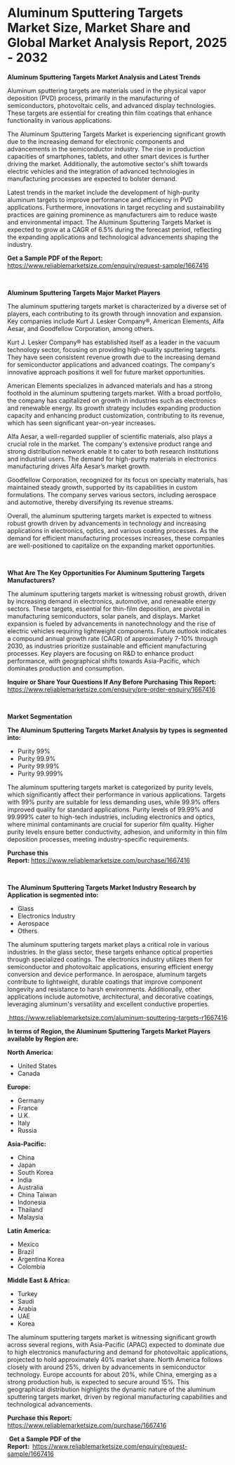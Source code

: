 <p><h1>Aluminum Sputtering Targets Market Size, Market Share and Global Market Analysis Report, 2025 - 2032</h1></p><p><strong>Aluminum Sputtering Targets Market Analysis and Latest Trends</strong></p>
<p><p>Aluminum sputtering targets are materials used in the physical vapor deposition (PVD) process, primarily in the manufacturing of semiconductors, photovoltaic cells, and advanced display technologies. These targets are essential for creating thin film coatings that enhance functionality in various applications. </p><p>The Aluminum Sputtering Targets Market is experiencing significant growth due to the increasing demand for electronic components and advancements in the semiconductor industry. The rise in production capacities of smartphones, tablets, and other smart devices is further driving the market. Additionally, the automotive sector's shift towards electric vehicles and the integration of advanced technologies in manufacturing processes are expected to bolster demand.</p><p>Latest trends in the market include the development of high-purity aluminum targets to improve performance and efficiency in PVD applications. Furthermore, innovations in target recycling and sustainability practices are gaining prominence as manufacturers aim to reduce waste and environmental impact. The Aluminum Sputtering Targets Market is expected to grow at a CAGR of 6.5% during the forecast period, reflecting the expanding applications and technological advancements shaping the industry.</p></p>
<p><strong>Get a Sample PDF of the Report:&nbsp;</strong> <a href="https://www.reliablemarketsize.com/enquiry/request-sample/1667416?utm_campaign=3358&utm_medium=2&utm_source=Github&utm_content=ia&utm_term=18042025&utm_id=aluminum-sputtering-targets">https://www.reliablemarketsize.com/enquiry/request-sample/1667416</a></p>
<p>&nbsp;</p>
<p><strong>Aluminum Sputtering Targets Major Market Players</strong></p>
<p><p>The aluminum sputtering targets market is characterized by a diverse set of players, each contributing to its growth through innovation and expansion. Key companies include Kurt J. Lesker Company®, American Elements, Alfa Aesar, and Goodfellow Corporation, among others. </p><p>Kurt J. Lesker Company® has established itself as a leader in the vacuum technology sector, focusing on providing high-quality sputtering targets. They have seen consistent revenue growth due to the increasing demand for semiconductor applications and advanced coatings. The company's innovative approach positions it well for future market opportunities.</p><p>American Elements specializes in advanced materials and has a strong foothold in the aluminum sputtering targets market. With a broad portfolio, the company has capitalized on growth in industries such as electronics and renewable energy. Its growth strategy includes expanding production capacity and enhancing product customization, contributing to its revenue, which has seen significant year-on-year increases.</p><p>Alfa Aesar, a well-regarded supplier of scientific materials, also plays a crucial role in the market. The company's extensive product range and strong distribution network enable it to cater to both research institutions and industrial users. The demand for high-purity materials in electronics manufacturing drives Alfa Aesar’s market growth.</p><p>Goodfellow Corporation, recognized for its focus on specialty materials, has maintained steady growth, supported by its capabilities in custom formulations. The company serves various sectors, including aerospace and automotive, thereby diversifying its revenue streams.</p><p>Overall, the aluminum sputtering targets market is expected to witness robust growth driven by advancements in technology and increasing applications in electronics, optics, and various coating processes. As the demand for efficient manufacturing processes increases, these companies are well-positioned to capitalize on the expanding market opportunities.</p></p>
<p>&nbsp;</p>
<p><strong>What Are The Key Opportunities For Aluminum Sputtering Targets Manufacturers?</strong></p>
<p><p>The aluminum sputtering targets market is witnessing robust growth, driven by increasing demand in electronics, automotive, and renewable energy sectors. These targets, essential for thin-film deposition, are pivotal in manufacturing semiconductors, solar panels, and displays. Market expansion is fueled by advancements in nanotechnology and the rise of electric vehicles requiring lightweight components. Future outlook indicates a compound annual growth rate (CAGR) of approximately 7-10% through 2030, as industries prioritize sustainable and efficient manufacturing processes. Key players are focusing on R&D to enhance product performance, with geographical shifts towards Asia-Pacific, which dominates production and consumption.</p></p>
<p><strong>Inquire or Share Your Questions If Any Before Purchasing This Report:</strong> <a href="https://www.reliablemarketsize.com/enquiry/pre-order-enquiry/1667416?utm_campaign=3358&utm_medium=2&utm_source=Github&utm_content=ia&utm_term=18042025&utm_id=aluminum-sputtering-targets">https://www.reliablemarketsize.com/enquiry/pre-order-enquiry/1667416</a></p>
<p>&nbsp;</p>
<p><strong>Market Segmentation</strong></p>
<p><strong>The Aluminum Sputtering Targets Market Analysis by types is segmented into:</strong></p>
<p><ul><li>Purity 99%</li><li>Purity 99.9%</li><li>Purity 99.99%</li><li>Purity 99.999%</li></ul></p>
<p><p>The aluminum sputtering targets market is categorized by purity levels, which significantly affect their performance in various applications. Targets with 99% purity are suitable for less demanding uses, while 99.9% offers improved quality for standard applications. Purity levels of 99.99% and 99.999% cater to high-tech industries, including electronics and optics, where minimal contaminants are crucial for superior film quality. Higher purity levels ensure better conductivity, adhesion, and uniformity in thin film deposition processes, meeting industry-specific requirements.</p></p>
<p><strong>Purchase this Report:&nbsp;</strong><a href="https://www.reliablemarketsize.com/purchase/1667416?utm_campaign=3358&utm_medium=2&utm_source=Github&utm_content=ia&utm_term=18042025&utm_id=aluminum-sputtering-targets">https://www.reliablemarketsize.com/purchase/1667416</a></p>
<p>&nbsp;</p>
<p><strong>The Aluminum Sputtering Targets Market Industry Research by Application is segmented into:</strong></p>
<p><ul><li>Glass</li><li>Electronics Industry</li><li>Aerospace</li><li>Others</li></ul></p>
<p><p>The aluminum sputtering targets market plays a critical role in various industries. In the glass sector, these targets enhance optical properties through specialized coatings. The electronics industry utilizes them for semiconductor and photovoltaic applications, ensuring efficient energy conversion and device performance. In aerospace, aluminum targets contribute to lightweight, durable coatings that improve component longevity and resistance to harsh environments. Additionally, other applications include automotive, architectural, and decorative coatings, leveraging aluminum's versatility and excellent conductive properties.</p></p>
<p><a href="https://www.reliablemarketsize.com/aluminum-sputtering-targets-r1667416?utm_campaign=3358&utm_medium=2&utm_source=Github&utm_content=ia&utm_term=18042025&utm_id=aluminum-sputtering-targets">&nbsp;https://www.reliablemarketsize.com/aluminum-sputtering-targets-r1667416</a></p>
<p><strong>In terms of Region, the Aluminum Sputtering Targets Market Players available by Region are:</strong></p>
<p>
    <p> <strong> North America: </strong>
        <ul>
            <li>United States</li>
            <li>Canada</li>
        </ul>
        </p> 
    <p> <strong> Europe: </strong>
        <ul>
            <li>Germany</li>
            <li>France</li>
            <li>U.K.</li>
            <li>Italy</li>
            <li>Russia</li>
        </ul>
        </p> 
    <p> <strong> Asia-Pacific: </strong>
        <ul>
            <li>China</li>
            <li>Japan</li>
            <li>South Korea</li>
            <li>India</li>
            <li>Australia</li>
            <li>China Taiwan</li>
            <li>Indonesia</li>
            <li>Thailand</li>
            <li>Malaysia</li>
        </ul>
        </p> 
    <p> <strong> Latin America: </strong>
        <ul>
            <li>Mexico</li>
            <li>Brazil</li>
            <li>Argentina Korea</li>
            <li>Colombia</li>
        </ul>
        </p> 
    <p> <strong> Middle East & Africa: </strong>
        <ul>
            <li>Turkey</li>
            <li>Saudi</li>
            <li>Arabia</li>
            <li>UAE</li>
            <li>Korea</li>
        </ul>
    </p>
    </p>
<p><p>The aluminum sputtering targets market is witnessing significant growth across several regions, with Asia-Pacific (APAC) expected to dominate due to high electronics manufacturing and demand for photovoltaic applications, projected to hold approximately 40% market share. North America follows closely with around 25%, driven by advancements in semiconductor technology. Europe accounts for about 20%, while China, emerging as a strong production hub, is expected to secure around 15%. This geographical distribution highlights the dynamic nature of the aluminum sputtering targets market, driven by regional manufacturing capabilities and technological advancements.</p></p>
<p><strong>Purchase this Report: </strong><a href="https://www.reliablemarketsize.com/purchase/1667416?utm_campaign=3358&utm_medium=2&utm_source=Github&utm_content=ia&utm_term=18042025&utm_id=aluminum-sputtering-targets">https://www.reliablemarketsize.com/purchase/1667416</a></p>
<p>&nbsp;<strong>Get a Sample PDF of the Report:&nbsp;&nbsp;</strong><a href="https://www.reliablemarketsize.com/enquiry/request-sample/1667416?utm_campaign=3358&utm_medium=2&utm_source=Github&utm_content=ia&utm_term=18042025&utm_id=aluminum-sputtering-targets">https://www.reliablemarketsize.com/enquiry/request-sample/1667416</a></p>
<p><strong></strong></p>
<p><p></p><p></p><p></p></p>